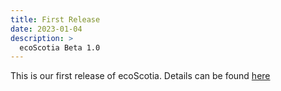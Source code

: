 ```yaml
---
title: First Release
date: 2023-01-04
description: >
  ecoScotia Beta 1.0
---
```

This is our first release of ecoScotia. Details can be found [here](https://github.com/caelenm/redesigned-enigma/activity?ref=main)